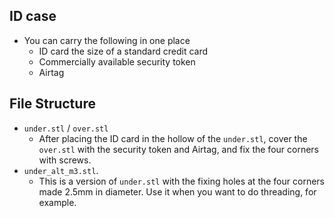 ## ID case
- You can carry the following in one place
  - ID card the size of a standard credit card
  - Commercially available security token
  - Airtag

## File Structure
- `under.stl` / `over.stl`
  - After placing the ID card in the hollow of the `under.stl`, cover the `over.stl` with the security token and Airtag, and fix the four corners with screws.
- `under_alt_m3.stl`.
  - This is a version of `under.stl` with the fixing holes at the four corners made 2.5mm in diameter. Use it when you want to do threading, for example.
